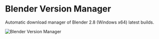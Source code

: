 # Blender Version Manager
Automatic download manager of Blender 2.8 (Windows x64) latest builds.

![Blender Version Manager](https://i.imgur.com/vOZ0ENo.png)
